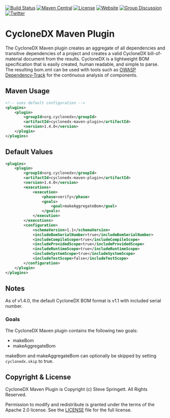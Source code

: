 [![Build Status](https://travis-ci.org/CycloneDX/cyclonedx-maven-plugin.svg?branch=master)](https://travis-ci.org/CycloneDX/cyclonedx-maven-plugin)
[![Maven Central](https://maven-badges.herokuapp.com/maven-central/org.cyclonedx/cyclonedx-maven-plugin/badge.svg)](https://maven-badges.herokuapp.com/maven-central/org.cyclonedx/cyclonedx-maven-plugin)
[![License](https://img.shields.io/badge/license-Apache%202.0-brightgreen.svg)][License]
[![Website](https://img.shields.io/badge/https://-cyclonedx.org-blue.svg)](https://cyclonedx.org/)
[![Group Discussion](https://img.shields.io/badge/discussion-groups.io-blue.svg)](https://groups.io/g/CycloneDX)
[![Twitter](https://img.shields.io/twitter/url/http/shields.io.svg?style=social&label=Follow)](https://twitter.com/CycloneDX_Spec)


CycloneDX Maven Plugin
=========

The CycloneDX Maven plugin creates an aggregate of all dependencies and transitive dependencies of a project 
and creates a valid CycloneDX bill-of-material document from the results. CycloneDX is a lightweight BOM 
specification that is easily created, human readable, and simple to parse. The resulting bom.xml can be used
with tools such as [OWASP Dependency-Track](https://dependencytrack.org/) for the continuous analysis of components.

Maven Usage
-------------------

```xml
<!-- uses default configuration -->
<plugins>
    <plugin>
        <groupId>org.cyclonedx</groupId>
        <artifactId>cyclonedx-maven-plugin</artifactId>
        <version>1.4.0</version>
    </plugin>
</plugins>
```


Default Values
-------------------
```xml
<plugins>
    <plugin>
        <groupId>org.cyclonedx</groupId>
        <artifactId>cyclonedx-maven-plugin</artifactId>
        <version>1.4.0</version>
        <executions>
            <execution>
                <phase>verify</phase>
                <goals>
                    <goal>makeAggregateBom</goal>
                </goals>
            </execution>
        </executions>
        <configuration>
            <schemaVersion>1.1</schemaVersion>
            <includeBomSerialNumber>true</includeBomSerialNumber>
            <includeCompileScope>true</includeCompileScope>
            <includeProvidedScope>true</includeProvidedScope>
            <includeRuntimeScope>true</includeRuntimeScope>
            <includeSystemScope>true</includeSystemScope>
            <includeTestScope>false</includeTestScope>
        </configuration>
    </plugin>
</plugins>
```

Notes
-------------------
As of v1.4.0, the default CycloneDX BOM format is v1.1 with included serial number. 


### Goals
The CycloneDX Maven plugin contains the following two goals:
* makeBom
* makeAggregateBom

makeBom and makeAggregateBom can optionally be skipped by setting `cyclonedx.skip` to true.

Copyright & License
-------------------

CycloneDX Maven Plugin is Copyright (c) Steve Springett. All Rights Reserved.

Permission to modify and redistribute is granted under the terms of the Apache 2.0 license. See the [LICENSE] file for the full license.

[License]: https://github.com/CycloneDX/cyclonedx-maven-plugin/blob/master/LICENSE
